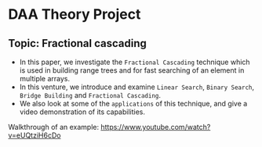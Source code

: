 # DAA Theory Project


## Topic: Fractional cascading

- In this paper, we investigate the ```Fractional Cascading``` technique which is used in building range trees and for fast searching of an element in multiple arrays.  
- In this venture, we introduce and examine ```Linear Search```, ```Binary Search```, ```Bridge Building``` and ```Fractional Cascading```.  
- We also look at some of the ```applications``` of this technique, and give a video demonstration of its capabilities.

Walkthrough of an example: https://www.youtube.com/watch?v=eUQtziH6cDo

